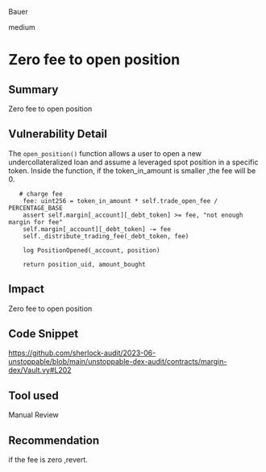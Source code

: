 Bauer

medium

# Zero fee to open position

## Summary
Zero fee to open position
## Vulnerability Detail
The `open_position()` function allows a user to open a new undercollateralized loan and assume a leveraged spot position in a specific token. Inside the function, if the token_in_amount  is smaller ,the fee will be 0.

```solidity
   # charge fee
    fee: uint256 = token_in_amount * self.trade_open_fee / PERCENTAGE_BASE
    assert self.margin[_account][_debt_token] >= fee, "not enough margin for fee"
    self.margin[_account][_debt_token] -= fee
    self._distribute_trading_fee(_debt_token, fee)

    log PositionOpened(_account, position)

    return position_uid, amount_bought
```

## Impact
Zero fee to open position

## Code Snippet
https://github.com/sherlock-audit/2023-06-unstoppable/blob/main/unstoppable-dex-audit/contracts/margin-dex/Vault.vy#L202
## Tool used

Manual Review

## Recommendation
if the fee is zero ,revert.
